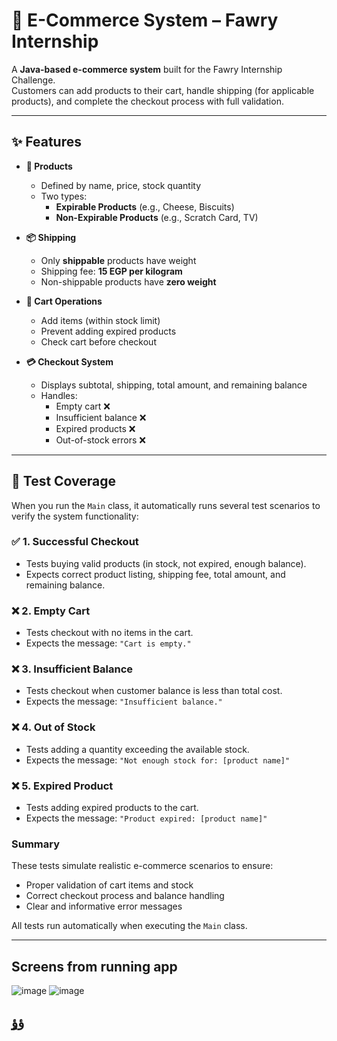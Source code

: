 # 🛒 E-Commerce System – Fawry Internship

A **Java-based e-commerce system** built for the Fawry Internship Challenge.  
Customers can add products to their cart, handle shipping (for applicable products), and complete the checkout process with full validation.

---

## ✨ Features

- **🧾 Products**  
  - Defined by name, price, stock quantity  
  - Two types:  
    - **Expirable Products** (e.g., Cheese, Biscuits)  
    - **Non-Expirable Products** (e.g., Scratch Card, TV)

- **📦 Shipping**  
  - Only **shippable** products have weight  
  - Shipping fee: **15 EGP per kilogram**  
  - Non-shippable products have **zero weight**

- **🛒 Cart Operations**  
  - Add items (within stock limit)  
  - Prevent adding expired products  
  - Check cart before checkout

- **💳 Checkout System**  
  - Displays subtotal, shipping, total amount, and remaining balance  
  - Handles:  
    - Empty cart ❌  
    - Insufficient balance ❌  
    - Expired products ❌  
    - Out-of-stock errors ❌

---

## 🧪 Test Coverage

When you run the `Main` class, it automatically runs several test scenarios to verify the system functionality:

### ✅ 1. Successful Checkout
- Tests buying valid products (in stock, not expired, enough balance).
- Expects correct product listing, shipping fee, total amount, and remaining balance.

### ❌ 2. Empty Cart
- Tests checkout with no items in the cart.
- Expects the message: `"Cart is empty."`

### ❌ 3. Insufficient Balance
- Tests checkout when customer balance is less than total cost.
- Expects the message: `"Insufficient balance."`

### ❌ 4. Out of Stock
- Tests adding a quantity exceeding the available stock.
- Expects the message: `"Not enough stock for: [product name]"`

### ❌ 5. Expired Product
- Tests adding expired products to the cart.
- Expects the message: `"Product expired: [product name]"`

### Summary
These tests simulate realistic e-commerce scenarios to ensure:
- Proper validation of cart items and stock  
- Correct checkout process and balance handling  
- Clear and informative error messages

All tests run automatically when executing the `Main` class.

---

## Screens from running app
![image](https://github.com/user-attachments/assets/85e55b18-7671-434f-ba82-a9723aeacdde)
![image](https://github.com/user-attachments/assets/408058a9-7942-425f-9c8d-da6edd6fbad2)


## ٍؤؤ
